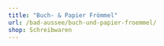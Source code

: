 ```yaml
---
title: "Buch- & Papier Frömmel"
url: /bad-aussee/buch-und-papier-froemmel/
shop: Schreibwaren
---
```

